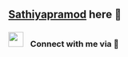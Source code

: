 ## <a href="https://github.com/Sathiyapramod" taget="blank">Sathiyapramod</a> here 👋

<h3 align="left" > <img src="https://media.giphy.com/media/iY8CRBdQXODJSCERIr/giphy.gif" width="30" height="30" style="margin-right: 10px;"> Connect with me via 🤝 </h3>
